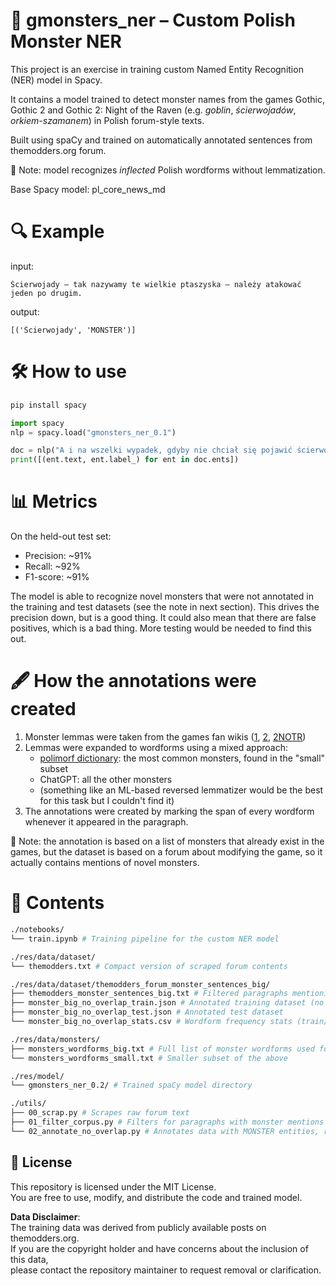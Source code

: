 # 🧌 gmonsters_ner – Custom Polish Monster NER

This project is an exercise in training custom Named Entity Recognition (NER) model in Spacy.

It contains a model trained to detect monster names from the games Gothic, Gothic 2 and Gothic 2: Night of the Raven (e.g. *goblin*, *ścierwojadów*, *orkiem-szamanem*) in Polish forum-style texts.

Built using spaCy and trained on automatically annotated sentences from themodders.org forum.

👀 Note: model recognizes *inflected* Polish wordforms without lemmatization.

Base Spacy model: pl_core_news_md

# 🔍 Example

input:
```
Ścierwojady – tak nazywamy te wielkie ptaszyska – należy atakować jeden po drugim.
```
output:
```
[('Ścierwojady', 'MONSTER')]
```

# 🛠 How to use

```bash
pip install spacy
```

```python
import spacy
nlp = spacy.load("gmonsters_ner_0.1")

doc = nlp("A i na wszelki wypadek, gdyby nie chciał się pojawić ścierwojad i ten ork podaję na nich kody:")
print([(ent.text, ent.label_) for ent in doc.ents])
```

# 📊 Metrics

On the held-out test set:
- Precision: ~91%
- Recall: ~92%
- F1-score: ~91%

The model is able to recognize novel monsters that were not annotated in the training and test datasets (see the note in next section). This drives the precision down, but is a good thing. It could also mean that there are false positives, which is a bad thing. More testing would be needed to find this out.

# 🖋️ How the annotations were created

1. Monster lemmas were taken from the games fan wikis ([1](https://gothic.fandom.com/pl/wiki/Bestiariusz_w_Gothic), [2](https://gothic.fandom.com/pl/wiki/Bestiariusz_w_Gothic_II), [2NOTR](https://gothic.fandom.com/pl/wiki/Bestiariusz_w_Gothic_II:_Noc_Kruka))
2. Lemmas were expanded to wordforms using a mixed approach:
    - [polimorf dictionary](https://zil.ipipan.waw.pl/PoliMorf): the most common monsters, found in the "small" subset
    - ChatGPT: all the other monsters
    - (something like an ML-based reversed lemmatizer would be the best for this task but I couldn't find it)
3. The annotations were created by marking the span of every wordform whenever it appeared in the paragraph.

👀 Note: the annotation is based on a list of monsters that already exist in the games, but the dataset is based on a forum about modifying the game, so it actually contains mentions of novel monsters.

# 📂 Contents

```bash
./notebooks/
└── train.ipynb # Training pipeline for the custom NER model

./res/data/dataset/
└── themodders.txt # Compact version of scraped forum contents

./res/data/dataset/themodders_forum_monster_sentences_big/
├── themodders_monster_sentences_big.txt # Filtered paragraphs mentioning monsters
├── monster_big_no_overlap_train.json # Annotated training dataset (no overlapping spans)
├── monster_big_no_overlap_test.json # Annotated test dataset
└── monster_big_no_overlap_stats.csv # Wordform frequency stats (train/test split)

./res/data/monsters/
├── monsters_wordforms_big.txt # Full list of monster wordforms used for annotation
└── monsters_wordforms_small.txt # Smaller subset of the above

./res/model/
└── gmonsters_ner_0.2/ # Trained spaCy model directory

./utils/
├── 00_scrap.py # Scrapes raw forum text
├── 01_filter_corpus.py # Filters for paragraphs with monster mentions
└── 02_annotate_no_overlap.py # Annotates data with MONSTER entities, resolves overlaps
```

## 📜 License

This repository is licensed under the MIT License.  
You are free to use, modify, and distribute the code and trained model.

**Data Disclaimer**:  
The training data was derived from publicly available posts on themodders.org.  
If you are the copyright holder and have concerns about the inclusion of this data,  
please contact the repository maintainer to request removal or clarification.

